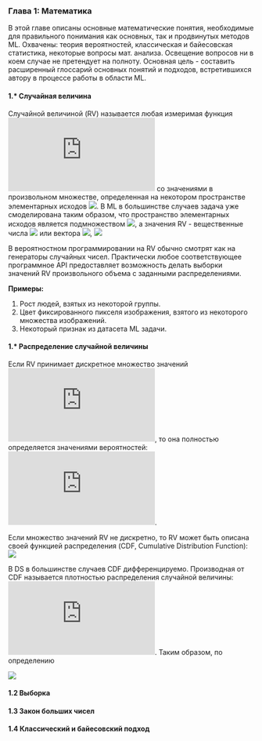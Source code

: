 ### Глава 1: Математика
В этой главе описаны основные математические понятия, необходимые для правильного понимания как основных, так и продвинутых методов ML. Охвачены: теория вероятностей, классическая и байесовская статистика, некоторые вопросы мат. анализа. Освещение вопросов ни в коем случае не претендует на полноту. Основная цель - составить расширенный глоссарий основных понятий и подходов, встретившихся автору в процессе работы в области ML.

#### 1.* Случайная величина

Случайной величиной (RV) называется любая измеримая функция ![](https://latex.codecogs.com/svg.latex?X) со значениями в произвольном множестве, определенная на некотором пространстве элементарных исходов ![](https://latex.codecogs.com/svg.latex?\Omega). В ML в большинстве случаев задача уже смоделирована таким образом, что пространство элементарных исходов является подмножеством ![](https://latex.codecogs.com/svg.latex?\\mathbb{R}^n), а значения RV - вещественные числа ![](https://latex.codecogs.com/svg.latex?\\mathbb{R}) или вектора ![](https://latex.codecogs.com/svg.latex?\\mathbb{R}^n),
![](https://latex.codecogs.com/svg.latex?X:&space;\Omega\rightarrow\mathbb{R}^n)
<!-- X: \Omega\rightarrow\mathbb{R}^n -->

В вероятностном программировании на RV обычно смотрят как на генераторы случайных чисел. Практически любое соответствующее программное API предоставляет возможность делать выборки значений RV произвольного объема с заданными распределениями.

**Примеры:**
1. Рост людей, взятых из некоторой группы.
2. Цвет фиксированного пикселя изображения, взятого из некоторого множества изображений.
3. Некоторый признак из датасета ML задачи.


#### 1.* Распределение случайной величины

Если RV принимает дискретное множество значений ![](https://latex.codecogs.com/svg.latex?x_1,x_2,...), то она полностью определяется значениями вероятностей: ![](https://latex.codecogs.com/svg.latex?p_k=P(X=x_k)).

Если множество значений RV не дискретно, то RV может быть описана своей функцией распределения (CDF, Cumulative Distribution Function): ![](https://latex.codecogs.com/svg.latex?F(x)=P(X<x))

В DS в большинстве случаев CDF дифференцируемо. Производная от CDF называется плотностью распределения случайной величины: ![](https://latex.codecogs.com/svg.latex?f(x)=F'(x)). Таким образом, по определению 

![](https://latex.codecogs.com/svg.latex?P(a<X<b)=\int_{a}^{b}f(x)dx)

#### 1.2 Выборка

#### 1.3 Закон больших чисел

#### 1.4 Классический и байесовский подход

